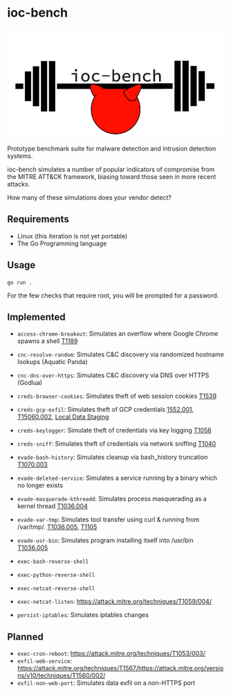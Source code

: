 # ioc-bench

![logo](./images/logo.png)

Prototype benchmark suite for malware detection and intrusion detection systems.

ioc-bench simulates a number of popular indicators of compromise from the MITRE ATT&CK framework, biasing toward those seen in more recent attacks.

How many of these simulations does your vendor detect?

## Requirements

* Linux (this iteration is not yet portable)
* The Go Programming language

## Usage

`go run .`

For the few checks that require root, you will be prompted for a password.

## Implemented

* `access-chrome-breakout`: Simulates an overflow where Google Chrome spawns a shell [T1189](https://attack.mitre.org/techniques/T1189/)

* `cnc-resolve-random`: Simulates C&C discovery via randomized hostname lookups (Aquatic Panda)
* `cnc-dns-over-https`: Simulates C&C discovery via DNS over HTTPS (Godlua)

* `creds-browser-cookies`: Simulates theft of web session cookies [T1539](https://attack.mitre.org/techniques/T1539/)
* `creds-gcp-exfil`: Simulates theft of GCP credentials [1552.001](https://attack.mitre.org/techniques/T1552/001/), [T15060.002](https://attack.mitre.org/versions/v10/techniques/T1560/002/), [Local Data Staging](https://attack.mitre.org/versions/v10/techniques/T1074/001/)
* `creds-keylogger`: Simulate theft of credentials via key logging [T1056](https://attack.mitre.org/techniques/T1056/001/)
* `creds-sniff`: Simulates theft of credentials via network sniffing [T1040](https://attack.mitre.org/techniques/T1040/)

* `evade-bash-history`: Simulates cleanup via bash_history truncation [T1070.003](https://attack.mitre.org/techniques/T1070/003/)
* `evade-deleted-service`: Simulates a service running by a binary which no longer exists
* `evade-masquerade-kthreadd`: Simulates process masquerading as a kernel thread [T1036.004](https://attack.mitre.org/versions/v10/techniques/T1036/004/)
* `evade-var-tmp`: Simulates tool transfer using curl & running from /var/tmp/. [T1036.005](https://attack.mitre.org/versions/v10/techniques/T1036/005/), [T1105](https://attack.mitre.org/versions/v10/techniques/T1105/)
* `evade-usr-bin`: Simulates program installing itself into /usr/bin [T1036.005](https://attack.mitre.org/versions/v10/techniques/T1036/005/)

* `exec-bash-reverse-shell`
* `exec-python-reverse-shell`
* `exec-netcat-reverse-shell`
* `exec-netcat-listen`: <https://attack.mitre.org/techniques/T1059/004/>

* `persist-iptables`: Simulates iptables changes

## Planned

* `exec-cron-reboot`: <https://attack.mitre.org/techniques/T1053/003/>
* `exfil-web-service`: <https://attack.mitre.org/techniques/T1567/><https://attack.mitre.org/versions/v10/techniques/T1560/002/>
* `exfil-non-web-port`: Simulates data exfil on a non-HTTPS port
